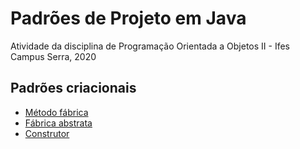 # Padrões de Projeto em Java

Atividade da disciplina de Programação Orientada a Objetos II - Ifes Campus Serra, 2020

## <a name="sumario"></a> Padrões criacionais

+ [Método fábrica](src/padraodeprojeto/criacao/metodofabrica)
+ [Fábrica abstrata](src/padraodeprojeto/criacao/fabricaabstrata)
+ [Construtor](src/padraodeprojeto/criacao/construtor)